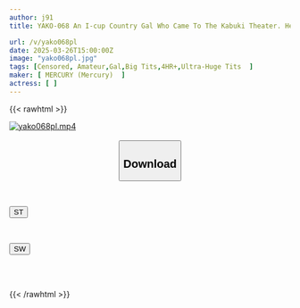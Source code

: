 ```yaml
---
author: j91
title: YAKO-068 An I-cup Country Gal Who Came To The Kabuki Theater. Her Raw Amateur Feel And Moderate Looseness In Her Crotch Are Sexy.

url: /v/yako068pl
date: 2025-03-26T15:00:00Z
image: "yako068pl.jpg"
tags: [Censored, Amateur,Gal,Big Tits,4HR+,Ultra-Huge Tits	]
maker: [ MERCURY (Mercury)  ]
actress: [ ]
---
```



{{< rawhtml >}}

<div class="video" data-videoid="6wyP13rePvI9293">
    <a href="javascript:;">
        <img src="/v/yako068pl/yako068pl.jpg" width="WIDTH" height="HEIGHT" alt="yako068pl.mp4" loading="lazy">
    </a>
</div>

<script type="text/javascript" src="https://j91.asia/asset/on-demand-st.js"></script>

<br>
  <link rel="stylesheet" href="https://j91.asia/asset/bs5.css">
  
  <center>
  <button class="btn btn-primary" type="button" data-bs-toggle="collapse" data-bs-target=".multi-collapse" aria-expanded="false" aria-controls="multiCollapseExample1 multiCollapseExample2"><h2>Download</h2></button></center>
</p>
<div class="row">
  <div class="col">
    <div class="collapse multi-collapse" id="multiCollapseExample1">
      <div class="card card-body">
	      	      <br>
<div class="buttons">  
<p><a href="/v/yako068pl/st.html" target="_blank"><button class="btn-hover color-3"><i class="fa fa-download"></i> ST</button></a></p></div>
    </div>
  </div>
</div>
  <div class="col">
    <div class="collapse multi-collapse" id="multiCollapseExample2">
      <div class="card card-body">
	      <br>
<div class="buttons">
<p><a href="/v/yako068pl/sw.html" target="_blank"><button class="btn-hover color-2"><i class="fa fa-download"></i> SW</button></a></p></div>
<br><br>
      </div>
    </div>
  </div>
</div>

{{< /rawhtml >}}